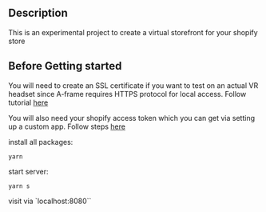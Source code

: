## Description
This is an experimental project to create a virtual storefront for your shopify store

## Before Getting started
You will need to create an SSL certificate if you want to test on an actual VR headset since A-frame requires HTTPS protocol for local access. Follow tutorial [here](https://adamtheautomator.com/https-nodejs/)

You will also need your shopify access token which you can get via setting up a custom app. Follow steps [here](https://help.shopify.com/en/manual/apps/app-types/custom-apps#create-and-install-a-custom-app)

install all packages:
```
yarn
```

start server:
```
yarn s
```

visit via `localhost:8080``
